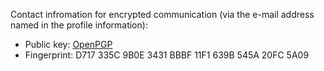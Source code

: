 Contact infromation for encrypted communication (via the e-mail address named in the profile information):

-   Public key: [OpenPGP](/src/public-key.txt)
-   Fingerprint: D717 335C 9B0E 3431 BBBF 11F1 639B 545A 20FC 5A09
